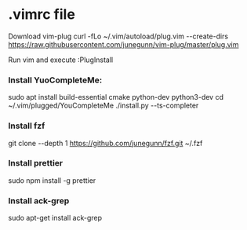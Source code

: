 # .vimrc file


Download vim-plug
curl -fLo ~/.vim/autoload/plug.vim --create-dirs https://raw.githubusercontent.com/junegunn/vim-plug/master/plug.vim

Run vim and execute :PlugInstall

### Install YuoCompleteMe:
sudo apt install build-essential cmake python-dev python3-dev
cd ~/.vim/plugged/YouCompleteMe
./install.py --ts-completer


### Install fzf
git clone --depth 1 https://github.com/junegunn/fzf.git ~/.fzf

### Install prettier
sudo npm install -g prettier

### Install ack-grep
sudo apt-get install ack-grep

